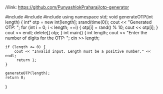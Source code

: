//link: https://github.com/PunyashlokPraharaj/otp-generator

#include <iostream>
#include <ctime>
#include <cstdlib>
using namespace std;
void generateOTP(int length) {
    int* otp = new int[length];
    srand(time(0));
    cout << "Generated OTP: ";
    for (int i = 0; i < length; ++i) {
        otp[i] = rand() % 10;
        cout << otp[i];
    }
    cout << endl;
    delete[] otp;
}
int main() {
    int length;
    cout << "Enter the number of digits for the OTP: ";
    cin >> length;

    if (length <= 0) {
        cout << "Invalid input. Length must be a positive number." << endl;
         return 1;
    }

    generateOTP(length);
    return 0;
}
